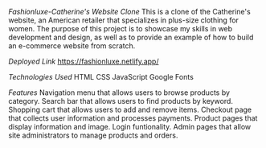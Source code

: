 *Fashionluxe-Catherine's Website Clone*
This is a clone of the Catherine's website, an American retailer that specializes in plus-size clothing for women. The purpose of this project is to showcase my skills in web development and design, as well as to provide an example of how to build an e-commerce website from scratch.

*Deployed Link*
https://fashionluxe.netlify.app/

*Technologies Used*
HTML
CSS
JavaScript
Google Fonts

*Features*
Navigation menu that allows users to browse products by category.
Search bar that allows users to find products by keyword.
Shopping cart that allows users to add and remove items.
Checkout page that collects user information and processes payments.
Product pages that display information and image.
Login funtionality.
Admin pages that allow site administrators to manage products and orders.

